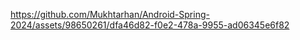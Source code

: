 


https://github.com/Mukhtarhan/Android-Spring-2024/assets/98650261/dfa46d82-f0e2-478a-9955-ad06345e6f82


